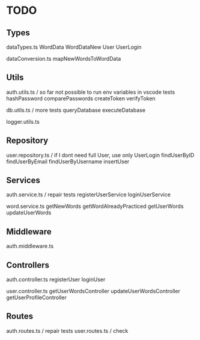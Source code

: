# TODO

## Types
  dataTypes.ts
    WordData
    WordDataNew
    User
    UserLogin

  dataConversion.ts
    mapNewWordsToWordData

## Utils
  auth.utils.ts / so far not possible to run env variables in vscode tests
    hashPassword
    comparePasswords
    createToken 
    verifyToken

  db.utils.ts / more tests
    queryDatabase
    executeDatabase

  logger.utils.ts

## Repository
  user.repository.ts / if I dont need full User, use only UserLogin
    findUserByID
    findUserByEmail
    findUserByUsername 
    insertUser
  
## Services
  auth.service.ts / repair tests
    registerUserService 
    loginUserService

  word.service.ts
    getNewWords
    getWordAlreadyPracticed 
    getUserWords
    updateUserWords 

## Middleware
  auth.middleware.ts

## Controllers
  auth.controller.ts
    registerUser 
    loginUser 

  user.controller.ts
    getUserWordsController 
    updateUserWordsController 
    getUserProfileController 

## Routes
  auth.routes.ts / repair tests
  user.routes.ts / check

